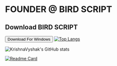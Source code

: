 # FOUNDER @ BIRD SCRIPT
## Download BIRD SCRIPT 
<button href="birdscript.github.io/download">Download For Windows</button>
[![Top Langs](https://github-readme-stats.vercel.app/api/top-langs/?username=KrishnaVyshak&layout=compact)](https://github.com/KrishnaVyshak/github-readme-stats)

![KrishnaVyshak's GitHub stats](https://github-readme-stats.vercel.app/api?username=KrishnaVyshak&show_icons=true&theme=radical)

[![Readme Card](https://github-readme-stats.vercel.app/api/pin/?username=KrishnaVyshak&repo=Chess)](https://github.com/KrishnaVyshak/github-readme-stats)
<!---KrishnaVyshak/KrishnaVyshak is a ✨ special ✨ repository because its `README.md` (this file) appears on your GitHub profile.
You can click the Preview link to take a look at your changes.
--->
